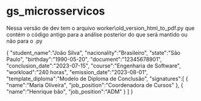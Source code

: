 # gs_microsservicos

Nessa versão de dev tem o arquivo worker\old_version_html_to_pdf.py que contém o código antigo para a análise posterior do que será mantido ou não para o .py

{
   "student_name":"João Silva",
   "nacionality":"Brasileiro",
   "state":"São Paulo",
   "birthday":"1990-05-20",
   "document":"12345678901",
   "conclusion_date":"2023-07-15",
   "course":"Engenharia de Software",
   "workload":"240 horas",
   "emission_date":"2023-08-01",
   "template_diploma":"Modelo de Diploma de Conclusão",
   "signatures":[
      {
         "name":"Maria Oliveira",
         "job_position":"Coordenadora de Cursos"
      },
      {
         "name":"Henrique bão",
         "job_position":"ADM"
      }
   ]
}